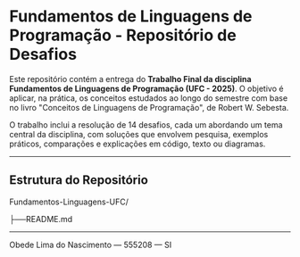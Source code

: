 
# Fundamentos de Linguagens de Programação - Repositório de Desafios

Este repositório contém a entrega do **Trabalho Final da disciplina Fundamentos de Linguagens de Programação (UFC - 2025)**. O objetivo é aplicar, na prática, os conceitos estudados ao longo do semestre com base no livro "Conceitos de Linguagens de Programação", de Robert W. Sebesta.

O trabalho inclui a resolução de 14 desafios, cada um abordando um tema central da disciplina, com soluções que envolvem pesquisa, exemplos práticos, comparações e explicações em código, texto ou diagramas.

---

## Estrutura do Repositório

Fundamentos-Linguagens-UFC/

├──README.md


---
Obede Lima do Nascimento — 555208 — SI 
